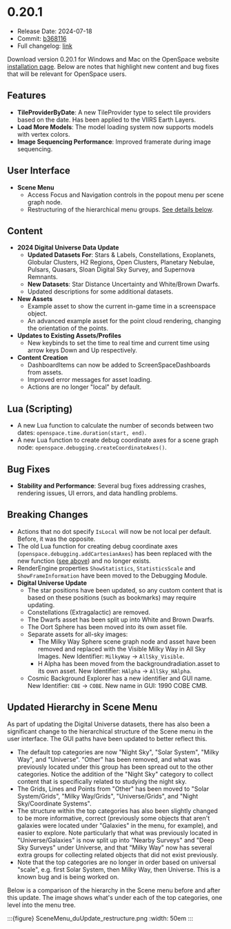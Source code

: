 # 0.20.1
  - Release Date: 2024-07-18
  - Commit: [b368116](https://github.com/OpenSpace/OpenSpace/commit/c26f9db7d427c9d72f339f745cb2e5fb243ca6aa)
  - Full changelog: [link](https://github.com/OpenSpace/OpenSpace/releases/tag/releases%2Fv0.20.1)

Download version 0.20.1 for Windows and Mac on the OpenSpace website [installation page](https://openspaceproject.com/version-0201). Below are notes that highlight new content and bug fixes that will be relevant for OpenSpace users.


## Features
  - **TileProviderByDate**: A new TileProvider type to select tile providers based on the date. Has been applied to the VIIRS Earth Layers.
  - **Load More Models**: The model loading system now supports models with vertex colors.
  - **Image Sequencing Performance**: Improved framerate during image sequencing.

## User Interface
- **Scene Menu**
  - Access Focus and Navigation controls in the popout menu per scene graph node.
  - Restructuring of the hierarchical menu groups. [See details below](#updated-hierarchy-in-scene-menu).

## Content
- **2024 Digital Universe Data Update**
  - **Updated Datasets For**: Stars & Labels, Constellations, Exoplanets, Globular Clusters, H2 Regions, Open Clusters, Planetary Nebulae, Pulsars, Quasars, Sloan Digital Sky Survey, and Supernova Remnants.
  - **New Datasets**: Star Distance Uncertainty and White/Brown Dwarfs.
  - Updated descriptions for some additional datasets.
- **New Assets**
  - Example asset to show the current in-game time in a screenspace object.
  - An advanced example asset for the point cloud rendering, changing the orientation of the points.
- **Updates to Existing Assets/Profiles**
  - New keybinds to set the time to real time and current time using arrow keys Down and Up respectively.
- **Content Creation**
  - DashboardItems can now be added to ScreenSpaceDashboards from assets.
  - Improved error messages for asset loading.
  - Actions are no longer "local" by default.

## Lua (Scripting)
- A new Lua function to calculate the number of seconds between two dates: `openspace.time.duration(start, end)`.
- A new Lua function to create debug coordinate axes for a scene graph node: `openspace.debugging.createCoordinateAxes()`.

## Bug Fixes
- **Stability and Performance**: Several bug fixes addressing crashes, rendering issues, UI errors, and data handling problems.

## Breaking Changes
- Actions that no dot specify `IsLocal` will now be not local per default. Before, it was the opposite.
- The old Lua function for creating debug coordinate axes (`openspace.debugging.addCartesianAxes`) has been replaced with the new function ([see above](#lua-scripting)) and no longer exists.
- RenderEngine properties `ShowStatistics`, `StatisticsScale` and `ShowFrameInformation` have been moved to the Debugging Module.
- **Digital Universe Update**
  - The star positions have been updated, so any custom content that is based on these positions (such as bookmarks) may require updating.
  - Constellations (Extragalactic) are removed.
  - The Dwarfs asset has been split up into White and Brown Dwarfs.
  - The Oort Sphere has been moved into its own asset file.
  - Separate assets for all-sky images:
    - The Milky Way Sphere scene graph node and asset have been removed and replaced with the Visible Milky Way in All Sky Images. New Identifier: `MilkyWay` -> `AllSky_Visible`.
    - H Alpha has been moved from the backgroundradiation.asset to its own asset. New Identifier: `HAlpha` -> `AllSky_HAlpha`.
  - Cosmic Background Explorer has a new identifier and GUI name. New Identifier: `CBE` -> `COBE`. New name in GUI: 1990 COBE CMB.

## Updated Hierarchy in Scene Menu
As part of updating the Digital Universe datasets, there has also been a significant change to the hierarchical structure of the Scene menu in the user interface. The GUI paths have been updated to better reflect this.

  - The default top categories are now "Night Sky", "Solar System", "Milky Way", and "Universe". "Other" has been removed, and what was previously located under this group has been spread out to the other categories. Notice the addition of the "Night Sky" category to collect content that is specifically related to studying the night sky.
  - The Grids, Lines and Points from "Other" has been moved to "Solar System/Grids", "Milky Way/Grids", "Universe/Grids", and "Night Sky/Coordinate Systems".
  - The structure within the top categories has also been slightly changed to be more informative, correct (previously some objects that aren't galaxies were located under "Galaxies" in the menu, for example), and easier to explore. Note particularly that what was previously located in "Universe/Galaxies" is now split up into "Nearby Surveys" and "Deep Sky Surveys" under Universe, and that "Milky Way" now has several extra groups for collecting related objects that did not exist previously.
  - Note that the top categories are no longer in order based on universal "scale", e.g. first Solar System, then Milky Way, then Universe. This is a known bug and is being worked on.

Below is a comparison of the hierarchy in the Scene menu before and after this update. The image shows what's under each of the top categories, one level into the menu tree.

:::{figure} SceneMenu_duUpdate_restructure.png
:width: 50em
:::
